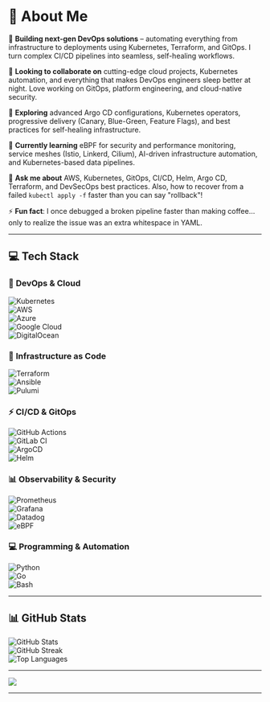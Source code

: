 # 💫 About Me  

🔭 **Building next-gen DevOps solutions** – automating everything from infrastructure to deployments using Kubernetes, Terraform, and GitOps. I turn complex CI/CD pipelines into seamless, self-healing workflows.  

👯 **Looking to collaborate on** cutting-edge cloud projects, Kubernetes automation, and everything that makes DevOps engineers sleep better at night. Love working on GitOps, platform engineering, and cloud-native security.  

🤝 **Exploring** advanced Argo CD configurations, Kubernetes operators, progressive delivery (Canary, Blue-Green, Feature Flags), and best practices for self-healing infrastructure.  

🌱 **Currently learning** eBPF for security and performance monitoring, service meshes (Istio, Linkerd, Cilium), AI-driven infrastructure automation, and Kubernetes-based data pipelines.  

💬 **Ask me about** AWS, Kubernetes, GitOps, CI/CD, Helm, Argo CD, Terraform, and DevSecOps best practices. Also, how to recover from a failed `kubectl apply -f` faster than you can say "rollback"!  

⚡ **Fun fact**: I once debugged a broken pipeline faster than making coffee… only to realize the issue was an extra whitespace in YAML.  

---

## 💻 Tech Stack  

### 🚀 **DevOps & Cloud**  
![Kubernetes](https://img.shields.io/badge/Kubernetes-326ce5?style=for-the-badge&logo=kubernetes&logoColor=white)  
![AWS](https://img.shields.io/badge/AWS-FF9900?style=for-the-badge&logo=amazonaws&logoColor=white)  
![Azure](https://img.shields.io/badge/Azure-0072C6?style=for-the-badge&logo=microsoftazure&logoColor=white)  
![Google Cloud](https://img.shields.io/badge/Google%20Cloud-4285F4?style=for-the-badge&logo=googlecloud&logoColor=white)  
![DigitalOcean](https://img.shields.io/badge/DigitalOcean-0067ff?style=for-the-badge&logo=digitalocean&logoColor=white)  

### 🔧 **Infrastructure as Code**  
![Terraform](https://img.shields.io/badge/Terraform-5C4EE5?style=for-the-badge&logo=terraform&logoColor=white)  
![Ansible](https://img.shields.io/badge/Ansible-EE0000?style=for-the-badge&logo=ansible&logoColor=white)  
![Pulumi](https://img.shields.io/badge/Pulumi-65AADD?style=for-the-badge&logo=pulumi&logoColor=white)  

### ⚡ **CI/CD & GitOps**  
![GitHub Actions](https://img.shields.io/badge/GitHub%20Actions-2088FF?style=for-the-badge&logo=githubactions&logoColor=white)  
![GitLab CI](https://img.shields.io/badge/GitLab%20CI-FC6D26?style=for-the-badge&logo=gitlab&logoColor=white)  
![ArgoCD](https://img.shields.io/badge/ArgoCD-EF7B4D?style=for-the-badge&logo=argo&logoColor=white)  
![Helm](https://img.shields.io/badge/Helm-00ADD8?style=for-the-badge&logo=helm&logoColor=white)  

### 📊 **Observability & Security**  
![Prometheus](https://img.shields.io/badge/Prometheus-E6522C?style=for-the-badge&logo=prometheus&logoColor=white)  
![Grafana](https://img.shields.io/badge/Grafana-F46800?style=for-the-badge&logo=grafana&logoColor=white)  
![Datadog](https://img.shields.io/badge/Datadog-659ad2?style=for-the-badge&logo=datadog&logoColor=white)  
![eBPF](https://img.shields.io/badge/eBPF-000000?style=for-the-badge&logo=ebpf&logoColor=white)  

### 💻 **Programming & Automation**  
![Python](https://img.shields.io/badge/Python-3670A0?style=for-the-badge&logo=python&logoColor=ffdd54)  
![Go](https://img.shields.io/badge/Go-00ADD8?style=for-the-badge&logo=go&logoColor=white)  
![Bash](https://img.shields.io/badge/Bash-222222?style=for-the-badge&logo=gnubash&logoColor=white)  

---

## 📊 GitHub Stats  

![GitHub Stats](https://github-readme-stats.vercel.app/api?username=justrunme&theme=dark&hide_border=false&include_all_commits=true&count_private=true)  
![GitHub Streak](https://github-readme-streak-stats.herokuapp.com/?user=justrunme&theme=dark&hide_border=false)  
![Top Languages](https://github-readme-stats.vercel.app/api/top-langs/?username=justrunme&theme=dark&hide_border=false&include_all_commits=true&count_private=true&layout=compact)  

---

[![](https://visitcount.itsvg.in/api?id=justrunme&icon=0&color=0)](https://visitcount.itsvg.in)  

<!-- Proudly created with GPRM ( https://gprm.itsvg.in ) -->  

---
